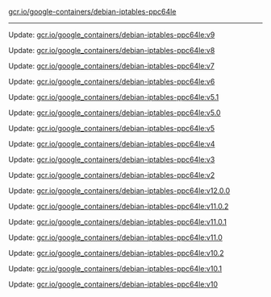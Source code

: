 [gcr.io/google-containers/debian-iptables-ppc64le](https://hub.docker.com/r/cruse/debian-iptables-ppc64le/tags/) 

----
Update: [gcr.io/google_containers/debian-iptables-ppc64le:v9](https://hub.docker.com/r/cruse/debian-iptables-ppc64le/tags/)

Update: [gcr.io/google_containers/debian-iptables-ppc64le:v8](https://hub.docker.com/r/cruse/debian-iptables-ppc64le/tags/)

Update: [gcr.io/google_containers/debian-iptables-ppc64le:v7](https://hub.docker.com/r/cruse/debian-iptables-ppc64le/tags/)

Update: [gcr.io/google_containers/debian-iptables-ppc64le:v6](https://hub.docker.com/r/cruse/debian-iptables-ppc64le/tags/)

Update: [gcr.io/google_containers/debian-iptables-ppc64le:v5.1](https://hub.docker.com/r/cruse/debian-iptables-ppc64le/tags/)

Update: [gcr.io/google_containers/debian-iptables-ppc64le:v5.0](https://hub.docker.com/r/cruse/debian-iptables-ppc64le/tags/)

Update: [gcr.io/google_containers/debian-iptables-ppc64le:v5](https://hub.docker.com/r/cruse/debian-iptables-ppc64le/tags/)

Update: [gcr.io/google_containers/debian-iptables-ppc64le:v4](https://hub.docker.com/r/cruse/debian-iptables-ppc64le/tags/)

Update: [gcr.io/google_containers/debian-iptables-ppc64le:v3](https://hub.docker.com/r/cruse/debian-iptables-ppc64le/tags/)

Update: [gcr.io/google_containers/debian-iptables-ppc64le:v2](https://hub.docker.com/r/cruse/debian-iptables-ppc64le/tags/)

Update: [gcr.io/google_containers/debian-iptables-ppc64le:v12.0.0](https://hub.docker.com/r/cruse/debian-iptables-ppc64le/tags/)

Update: [gcr.io/google_containers/debian-iptables-ppc64le:v11.0.2](https://hub.docker.com/r/cruse/debian-iptables-ppc64le/tags/)

Update: [gcr.io/google_containers/debian-iptables-ppc64le:v11.0.1](https://hub.docker.com/r/cruse/debian-iptables-ppc64le/tags/)

Update: [gcr.io/google_containers/debian-iptables-ppc64le:v11.0](https://hub.docker.com/r/cruse/debian-iptables-ppc64le/tags/)

Update: [gcr.io/google_containers/debian-iptables-ppc64le:v10.2](https://hub.docker.com/r/cruse/debian-iptables-ppc64le/tags/)

Update: [gcr.io/google_containers/debian-iptables-ppc64le:v10.1](https://hub.docker.com/r/cruse/debian-iptables-ppc64le/tags/)

Update: [gcr.io/google_containers/debian-iptables-ppc64le:v10](https://hub.docker.com/r/cruse/debian-iptables-ppc64le/tags/)

